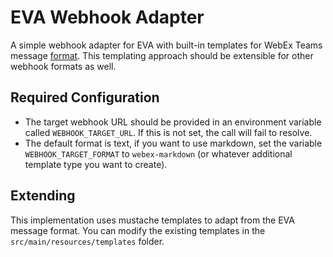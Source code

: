 # EVA Webhook Adapter

A simple webhook adapter for EVA with built-in templates for
WebEx Teams message [format](https://apphub.webex.com/teams/applications/incoming-webhooks-cisco-systems).  This
templating approach should be extensible for other webhook formats as well.

## Required Configuration

- The target webhook URL should be provided in an environment variable called `WEBHOOK_TARGET_URL`.  If this is not set,
the call will fail to resolve.
- The default format is text, if you want to use markdown, set the variable `WEBHOOK_TARGET_FORMAT` to `webex-markdown`
(or whatever additional template type you want to create).

## Extending

This implementation uses mustache templates to adapt from the EVA message format.  You can modify the existing templates
in the `src/main/resources/templates` folder.
